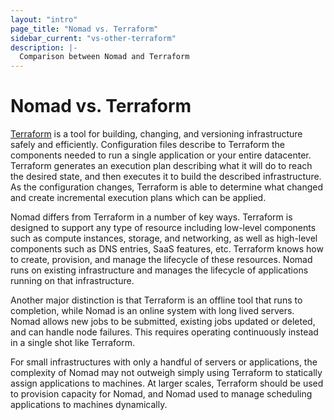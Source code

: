 ```yaml
---
layout: "intro"
page_title: "Nomad vs. Terraform"
sidebar_current: "vs-other-terraform"
description: |-
  Comparison between Nomad and Terraform
---
```


# Nomad vs. Terraform

[Terraform](https://terraform.io) is a tool for building, changing, and versioning
infrastructure safely and efficiently. Configuration files describe to Terraform
the components needed to run a single application or your entire datacenter. Terraform
generates an execution plan describing what it will do to reach the desired state,
and then executes it to build the described infrastructure. As the configuration changes,
Terraform is able to determine what changed and create incremental execution plans which can be applied.

Nomad differs from Terraform in a number of key ways. Terraform is designed to support
any type of resource including low-level components such as compute instances, storage,
and networking, as well as high-level components such as DNS entries, SaaS features, etc.
Terraform knows how to create, provision, and manage the lifecycle of these resources.
Nomad runs on existing infrastructure and manages the lifecycle of applications running
on that infrastructure.

Another major distinction is that Terraform is an offline tool that runs to completion,
while Nomad is an online system with long lived servers. Nomad allows new jobs to
be submitted, existing jobs updated or deleted, and can handle node failures. This
requires operating continuously instead in a single shot like Terraform.

For small infrastructures with only a handful of servers or applications, the complexity
of Nomad may not outweigh simply using Terraform to statically assign applications to
machines. At larger scales, Terraform should be used to provision capacity for Nomad,
and Nomad used to manage scheduling applications to machines dynamically.

